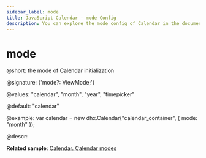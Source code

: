 ```yaml
---
sidebar_label: mode
title: JavaScript Calendar - mode Config 
description: You can explore the mode config of Calendar in the documentation of the DHTMLX JavaScript UI library. Browse developer guides and API reference, try out code examples and live demos, and download a free 30-day evaluation version of DHTMLX Suite 7.
---
```


# mode

@short: the mode of Calendar initialization

@signature: {'mode?: ViewMode;'}

@values: "calendar", "month", "year", "timepicker"

@default: "calendar"

@example:
var calendar = new dhx.Calendar("calendar_container", {
    mode: "month"
});

@descr:

**Related sample**: [Calendar. Calendar modes](https://snippet.dhtmlx.com/n9q0tc0q)

[comment]: # (@related: calendar/how_to_start.md#initialize-calendar calendar/configuring.md#calendarmodes)
